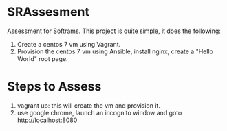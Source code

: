 # SRAssesment
Assessment for Softrams. This project is quite simple, it does the following:
1. Create a centos 7 vm using Vagrant.
2. Provision the centos 7 vm using Ansible, install nginx, create a "Hello World" root page.

# Steps to Assess
1. vagrant up: this will create the vm and provision it.
2. use google chrome, launch an incognito window and goto http://localhost:8080
